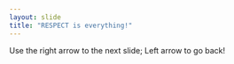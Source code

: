 ```yaml
---
layout: slide
title: "RESPECT is everything!"
---
```



Use the right arrow to the next slide; Left arrow to go back!
